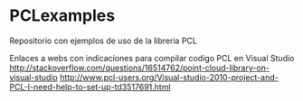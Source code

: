 # PCLexamples
Repositorio con ejemplos de uso de la libreria PCL

Enlaces a webs con indicaciones para compilar codigo PCL en Visual Studio
http://stackoverflow.com/questions/16514762/point-cloud-library-on-visual-studio
http://www.pcl-users.org/Visual-studio-2010-project-and-PCL-I-need-help-to-set-up-td3517691.html

